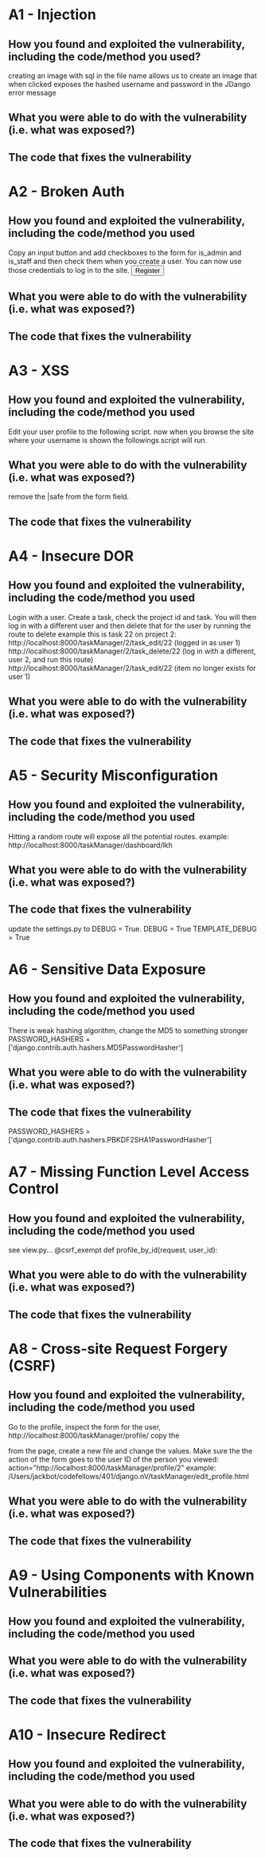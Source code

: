 # A1 - Injection
## How you found and exploited the vulnerability, including the code/method you used?
creating an image with sql in the file name allows us to create an image that when clicked
exposes the hashed username and password in the JDango error message

## What you were able to do with the vulnerability (i.e. what was exposed?)


## The code that fixes the vulnerability


# A2 - Broken Auth
## How you found and exploited the vulnerability, including the code/method you used
Copy an input button and add checkboxes to the form for is_admin and is_staff and then check them when you create 
a user. You can now use those credentials to log in to the site.
<button class="btn btn-danger" type="is__">Register</button>

## What you were able to do with the vulnerability (i.e. what was exposed?)


## The code that fixes the vulnerability


# A3 - XSS
## How you found and exploited the vulnerability, including the code/method you used
Edit your user profile to the following script. now when you browse the site where your
username is shown the followings script will run.
<script>alert('you just got hacked foo')</script>


## What you were able to do with the vulnerability (i.e. what was exposed?)
remove the |safe from the form field.


## The code that fixes the vulnerability


# A4 - Insecure DOR
## How you found and exploited the vulnerability, including the code/method you used
Login with a user. Create a task, check the project id and task. You will then log in with a different user 
and then delete that for the user by running the route to delete
example this is task 22 on project 2:
http://localhost:8000/taskManager/2/task_edit/22 (logged in as user 1)
http://localhost:8000/taskManager/2/task_delete/22 (log in with a different, user 2, and run this route)
http://localhost:8000/taskManager/2/task_edit/22 (item no longer exists for user 1)



## What you were able to do with the vulnerability (i.e. what was exposed?)

## The code that fixes the vulnerability


# A5 - Security Misconfiguration
## How you found and exploited the vulnerability, including the code/method you used
Hitting a random route will expose all the potential routes.
example:
http://localhost:8000/taskManager/dashboard/lkh


## What you were able to do with the vulnerability (i.e. what was exposed?)



## The code that fixes the vulnerability
update the settings.py to DEBUG = True.
DEBUG = True
TEMPLATE_DEBUG = True


# A6 - Sensitive Data Exposure
## How you found and exploited the vulnerability, including the code/method you used
There is weak hashing algorithm, change the MD5 to something stronger
PASSWORD_HASHERS = ['django.contrib.auth.hashers.MD5PasswordHasher']

## What you were able to do with the vulnerability (i.e. what was exposed?)

## The code that fixes the vulnerability
PASSWORD_HASHERS = ['django.contrib.auth.hashers.PBKDF2SHA1PasswordHasher']



# A7 - Missing Function Level Access Control
## How you found and exploited the vulnerability, including the code/method you used
see view.py...
@csrf_exempt
def profile_by_id(request, user_id):


## What you were able to do with the vulnerability (i.e. what was exposed?)

## The code that fixes the vulnerability


# A8 - Cross-site Request Forgery (CSRF)
## How you found and exploited the vulnerability, including the code/method you used
Go to the profile, inspect the form for the user, 
http://localhost:8000/taskManager/profile/
copy the <form> from the page, create a new file and change the values. 
Make sure the the action of the form goes to the user ID of the person you viewed:
action="http://localhost:8000/taskManager/profile/2"
example:
/Users/jackbot/codefellows/401/django.nV/taskManager/edit_profile.html


## What you were able to do with the vulnerability (i.e. what was exposed?)

## The code that fixes the vulnerability


# A9 - Using Components with Known Vulnerabilities
## How you found and exploited the vulnerability, including the code/method you used

## What you were able to do with the vulnerability (i.e. what was exposed?)

## The code that fixes the vulnerability


# A10 - Insecure Redirect
## How you found and exploited the vulnerability, including the code/method you used

## What you were able to do with the vulnerability (i.e. what was exposed?)

## The code that fixes the vulnerability